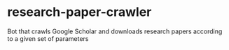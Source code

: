 # research-paper-crawler
Bot that crawls Google Scholar and downloads research papers according to a given set of parameters
